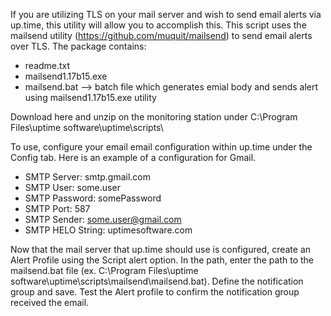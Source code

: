 If you are utilizing TLS on your mail server and wish to send email alerts via up.time, this utility will allow you to accomplish this.  This script uses the mailsend utility (https://github.com/muquit/mailsend) to send email alerts over TLS.  The package contains:
* readme.txt
* mailsend1.17b15.exe
* mailsend.bat --> batch file which generates emial body and sends alert using mailsend1.17b15.exe utility

Download here and unzip on the monitoring station under C:\Program Files\uptime software\uptime\scripts\

To use, configure your email email configuration within up.time under the Config tab.  Here is an example of a configuration for Gmail.
* SMTP Server: smtp.gmail.com
* SMTP User: some.user
* SMTP Password: somePassword
* SMTP Port: 587
* SMTP Sender: some.user@gmail.com
* SMTP HELO String: uptimesoftware.com

Now that the mail server that up.time should use is configured, create an Alert Profile using the Script alert option.  In the path, enter the path to the mailsend.bat file (ex. C:\Program Files\uptime software\uptime\scripts\mailsend\mailsend.bat).  Define the notification group and save.  Test the Alert profile to confirm the notification group received the email.

